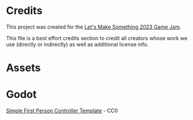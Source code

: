 # Credits

This project was created for the [Let's Make Something 2023 Game Jam](https://itch.io/jam/lets-make-something-2023).

This file is a best effort credits section to credit all creators whose work we use (directly or indirectly) as well as additional license info.

# Assets

# Godot

[Simple First Person Controller Template](https://github.com/rbarongr/GodotFirstPersonController) - CC0
